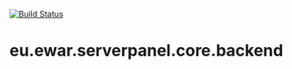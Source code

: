 [![Build Status](https://travis-ci.org/eWarDev/eu.ewar.serverpanel.core.backend.svg?branch=master)](https://travis-ci.org/eWarDev/eu.ewar.serverpanel.core.backend)
# eu.ewar.serverpanel.core.backend